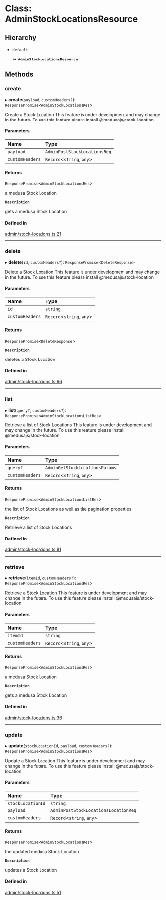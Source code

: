 # Class: AdminStockLocationsResource

## Hierarchy

- `default`

  ↳ **`AdminStockLocationsResource`**

## Methods

### create

▸ **create**(`payload`, `customHeaders?`): `ResponsePromise`<`AdminStockLocationsRes`\>

Create a Stock Location
 This feature is under development and may change in the future.
To use this feature please install @medusajs/stock-location

#### Parameters

| Name | Type |
| :------ | :------ |
| `payload` | `AdminPostStockLocationsReq` |
| `customHeaders` | `Record`<`string`, `any`\> |

#### Returns

`ResponsePromise`<`AdminStockLocationsRes`\>

a medusa Stock Location

**`Description`**

gets a medusa Stock Location

#### Defined in

[admin/stock-locations.ts:21](https://github.com/medusajs/medusa/blob/418ff2a33/packages/medusa-js/src/resources/admin/stock-locations.ts#L21)

___

### delete

▸ **delete**(`id`, `customHeaders?`): `ResponsePromise`<`DeleteResponse`\>

Delete a Stock Location
 This feature is under development and may change in the future.
To use this feature please install @medusajs/stock-location

#### Parameters

| Name | Type |
| :------ | :------ |
| `id` | `string` |
| `customHeaders` | `Record`<`string`, `any`\> |

#### Returns

`ResponsePromise`<`DeleteResponse`\>

**`Description`**

deletes a Stock Location

#### Defined in

[admin/stock-locations.ts:66](https://github.com/medusajs/medusa/blob/418ff2a33/packages/medusa-js/src/resources/admin/stock-locations.ts#L66)

___

### list

▸ **list**(`query?`, `customHeaders?`): `ResponsePromise`<`AdminStockLocationsListRes`\>

Retrieve a list of Stock Locations
 This feature is under development and may change in the future.
To use this feature please install @medusajs/stock-location

#### Parameters

| Name | Type |
| :------ | :------ |
| `query?` | `AdminGetStockLocationsParams` |
| `customHeaders` | `Record`<`string`, `any`\> |

#### Returns

`ResponsePromise`<`AdminStockLocationsListRes`\>

the list of Stock Locations as well as the pagination properties

**`Description`**

Retrieve a list of Stock Locations

#### Defined in

[admin/stock-locations.ts:81](https://github.com/medusajs/medusa/blob/418ff2a33/packages/medusa-js/src/resources/admin/stock-locations.ts#L81)

___

### retrieve

▸ **retrieve**(`itemId`, `customHeaders?`): `ResponsePromise`<`AdminStockLocationsRes`\>

Retrieve a Stock Location
 This feature is under development and may change in the future.
To use this feature please install @medusajs/stock-location

#### Parameters

| Name | Type |
| :------ | :------ |
| `itemId` | `string` |
| `customHeaders` | `Record`<`string`, `any`\> |

#### Returns

`ResponsePromise`<`AdminStockLocationsRes`\>

a medusa Stock Location

**`Description`**

gets a medusa Stock Location

#### Defined in

[admin/stock-locations.ts:36](https://github.com/medusajs/medusa/blob/418ff2a33/packages/medusa-js/src/resources/admin/stock-locations.ts#L36)

___

### update

▸ **update**(`stockLocationId`, `payload`, `customHeaders?`): `ResponsePromise`<`AdminStockLocationsRes`\>

Update a Stock Location
 This feature is under development and may change in the future.
To use this feature please install @medusajs/stock-location

#### Parameters

| Name | Type |
| :------ | :------ |
| `stockLocationId` | `string` |
| `payload` | `AdminPostStockLocationsLocationReq` |
| `customHeaders` | `Record`<`string`, `any`\> |

#### Returns

`ResponsePromise`<`AdminStockLocationsRes`\>

the updated medusa Stock Location

**`Description`**

updates a Stock Location

#### Defined in

[admin/stock-locations.ts:51](https://github.com/medusajs/medusa/blob/418ff2a33/packages/medusa-js/src/resources/admin/stock-locations.ts#L51)
